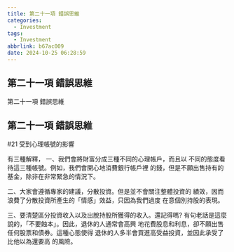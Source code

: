 ```yaml
---
title: 第二十一項 錯誤思維
categories:
  - Investment
tags:
  - Investment
abbrlink: b67ac009
date: 2024-10-25 06:28:59
---
```

第二十一項 錯誤思維
-----------------------------------------------------------------------------------------------
<!--more-->
第二十一項 錯誤思維

第二十一項 錯誤思維
-----------------------------------------------------------------------------------------------
#21 受到心理帳號的影響

有三種解釋，
一、我們會將財富分成三種不同的心理帳戶，而且以
不同的態度看待這三種帳號。例如，我們會開心地消費銀行帳戶裡
的錢，但是不願出售持有的基金，除非在非常緊急的情況下。

二、大家會遵循專家的建議，分散投資。但是並不會關注整體投資的
績效，因而浪費了分散投資所產生的「情感」效益，只因為我們過度
在意個別持股的表現。

三、要清楚區分投資收入以及出脫持股所獲得的收入。還記得嗎?
有句老話是這麼說的，「不要蝕本」。因此，退休的人通常會高興
地花費股息和利息，卻不願出售任何股票和債券。這種心態使得
退休的人多半會買進高受益投資，並因此承受了比他以為還要高
的風險。